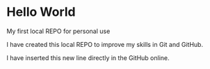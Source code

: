 # Hello World
 My first local REPO for personal use

 I have created this local REPO to improve my skills in Git and GitHub.
 
 I have inserted this new line directly in the GitHub online. 
